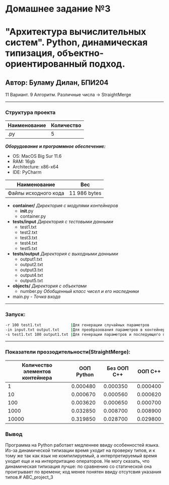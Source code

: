 # Домашнее задание №3
# "Архитектура вычислительных систем". Python, динамическая типизация, объектно-ориентированный подход. 
## Автор: Буламу Дилан, БПИ204 
 11 Вариант. 9 Алгоритм. Различные числа -> StraightMerge
***
### Структура проекта

Наименование | Количество
----- | -----
.py | 5

**_Оборудование и программное обеспечение:_**
* OS: MacOS Big Sur 11.6
* RAM: 16gb
* Architecture: x86-x64
* IDE: PyCharm

Наименование | Вес
----- | -----
Файлы исходного кода | 11 986 bytes

 * **container/** _Директория с модулями контейнеров_
   * __init__.py
   * сontainer.py
 * **tests/input** _Директория с тестовыми данными_
    * test1.txt
    * test2.txt
    * test3.txt
    * test4.txt
    * test5.txt
 * **tests/output** _Директория с выходными данными_
     * output1.txt
     * output2.txt
     * output3.txt
     * output4.txt
     * output5.txt
 * **objects/** _Директория с объектами_
    * number.py _Обобщенный класс чисел и его наследники_
 * main.py - _Точка входа_
***
### Запуск:
```sh
-r 100 test1.txt             |Для генерации случайных параметров
-in input.txt output.txt     |Для преобразования параметров в контейнер чисел
-s test1.txt 100 output1.txt |Для генерации параметров и последующего преобразования
```
---
### Показатели проззодительности(**StraightMerge**):
Количество элементов контейнера | ООП Python | Без ООП С++ | ООП C++
----- | --- | ---- | ---- |
1 | 0.000480 | 0.000350 | 0.000400
10 | 0.000670 | 0.000560 | 0.000620
100 | 0.003620 | 0.000650 | 0.000700
1000 | 0.032850 | 0.008700 | 0.008900
10000 | 0.319850 | 0.028700 | 0.029800

### Вывод
Программа на Python работает медленнее ввиду особенностей языка. Из-за динамической типизации время уходит на проверку типов, и к тому же так как язык не компилируемый, а интерпретируемый время уходит еще и на интерпритацию операторов. Не могу сказать, что динамическая типизация лучше: по сравнению со статической она проигрывает по времени; код менее понятен ввиду отсутсвия указания типов.# ABC_project_3
